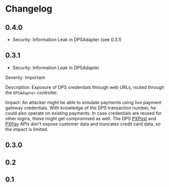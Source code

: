 # Changelog

## 0.4.0

 * Security: Information Leak in DPSAdapter (see 0.3.1)

## 0.3.1

 * Security: Information Leak in DPSAdapter

Severity: Important

Description: Exposure of DPS credentials through web URLs, routed through the `DPSAdapter` controller.

Impact: An attacker might be able to simulate payments using live payment gateway credentials.
With knowledge of the DPS transaction number, he could also operate on existing payments.
In case credentials are reused for other logins, these might get compromised as well.
The DPS [PXPost](http://www.paymentexpress.com/Technical_Resources/Ecommerce_NonHosted/PxPost) 
and [PXPay](http://www.paymentexpress.com/Technical_Resources/Ecommerce_Hosted/PxPay) 
APIs don't expose customer data and truncates credit card data, so the impact is limited.

## 0.3.0

## 0.2

## 0.1